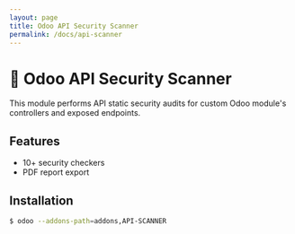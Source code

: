 ```yaml
---
layout: page
title: Odoo API Security Scanner
permalink: /docs/api-scanner
---
```


# 🔐 Odoo API Security Scanner

This module performs API static security audits for custom Odoo module's controllers and exposed endpoints.

## Features
- 10+ security checkers
- PDF report export

## Installation
```bash
$ odoo --addons-path=addons,API-SCANNER
